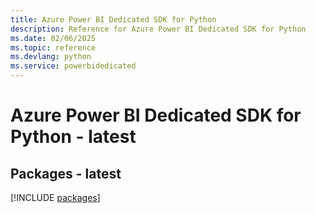 ```yaml
---
title: Azure Power BI Dedicated SDK for Python
description: Reference for Azure Power BI Dedicated SDK for Python
ms.date: 02/06/2025
ms.topic: reference
ms.devlang: python
ms.service: powerbidedicated
---
```

# Azure Power BI Dedicated SDK for Python - latest
## Packages - latest
[!INCLUDE [packages](power-bi-dedicated-index.md)]